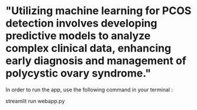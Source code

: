 
# "Utilizing machine learning for PCOS detection involves developing predictive models to analyze complex clinical data, enhancing early diagnosis and management of polycystic ovary syndrome."

In order to run the app, use the following command in your terminal :
 
streamlit run webapp.py
